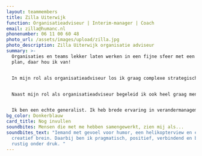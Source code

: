```yaml
---
layout: teammembers
title: Zilla Uiterwijk
function: Organisatieadviseur | Interim-manager | Coach
email: zilla@humanc.nl
phonenumber: 06 11 00 60 48
photo_url: /assets/images/upload/zilla.jpg
photo_description: Zilla Uiterwijk organisatie adviseur
summary: >-
  Organisaties en teams lekker laten werken in een fijne sfeer met een helder
  plan, daar hou ik van!​


  In mijn rol als organisatieadviseur los ik graag complexe strategische organisatievraagstukken op. Ik help ervoor te zorgen dat een strategie echt tot uitvoer komt. Hierbij let ik altijd op een goede samenhang tussen het organisatiegedrag, leiderschap, besturing en proces.​


  Naast mijn rol als organisatieadviseur begeleid ik ook heel graag mensen individueel als coach of als begeleider van een team om zich verder te ontwikkelen in hun (persoonlijk) leiderschap. ​


  Ik ben een echte generalist. Ik heb brede ervaring in verandermanagement als leidinggevende, programmamanager en adviseur bij verschillende organisaties in diverse sectoren. Ik heb daarnaast verdiepende ervaring binnen HR met een focus op leiderschapsontwikkeling en ik ben opgeleid als coach.​
bg_color: Donkerblauw
card_title: Nog invullen
soundbites: Mensen die met me hebben samengewerkt, zien mij als...
soundbites_text: "Iemand met gevoel voor humor, een helikopterview en een
  creatief brein. Daarbij ben ik pragmatisch, positief, verbindend en blijf ik
  rustig onder druk. "
---
```

